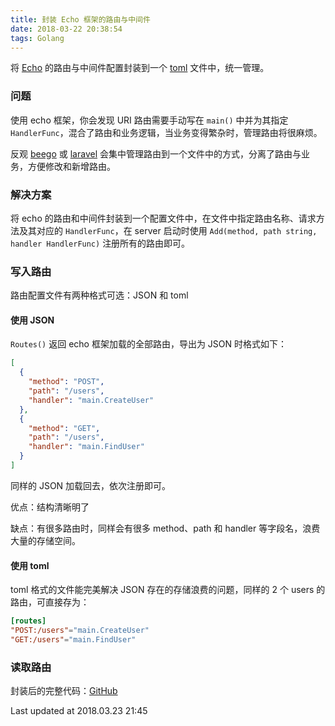 ```yaml
---
title: 封装 Echo 框架的路由与中间件
date: 2018-03-22 20:38:54
tags: Golang
---
```


将 [Echo](https://github.com/labstack/echo) 的路由与中间件配置封装到一个 [toml](https://github.com/toml-lang/toml) 文件中，统一管理。

<!-- more -->

### 问题

使用 echo 框架，你会发现 URI 路由需要手动写在 `main()` 中并为其指定 `HandlerFunc`，混合了路由和业务逻辑，当业务变得繁杂时，管理路由将很麻烦。

反观 [beego](https://github.com/beego/beedoc/blob/master/zh-CN/mvc/controller/router.md) 或 [laravel](https://laravel-china.org/docs/laravel/5.5/routing) 会集中管理路由到一个文件中的方式，分离了路由与业务，方便修改和新增路由。



### 解决方案

将 echo 的路由和中间件封装到一个配置文件中，在文件中指定路由名称、请求方法及其对应的 `HandlerFunc`，在 server 启动时使用 `Add(method, path string, handler HandlerFunc)` 注册所有的路由即可。



### 写入路由

路由配置文件有两种格式可选：JSON 和 toml

#### 使用 JSON

 `Routes()` 返回 echo 框架加载的全部路由，导出为 JSON 时格式如下：

```json
[
  {
    "method": "POST",
    "path": "/users",
    "handler": "main.CreateUser"
  },
  {
    "method": "GET",
    "path": "/users",
    "handler": "main.FindUser"
  }
]    
```

同样的 JSON 加载回去，依次注册即可。

优点：结构清晰明了

缺点：有很多路由时，同样会有很多 method、path 和 handler 等字段名，浪费大量的存储空间。



#### 使用 toml

toml 格式的文件能完美解决 JSON 存在的存储浪费的问题，同样的 2 个 users 的路由，可直接存为：

```Toml
[routes]
"POST:/users"="main.CreateUser"
"GET:/users"="main.FindUser"
```



### 读取路由





封装后的完整代码：[GitHub](https://github.com/wuYinBest/blog/tree/master/codes/pack-echo-routes-and-middlewares-in-a-toml-file)

Last updated at 2018.03.23 21:45































